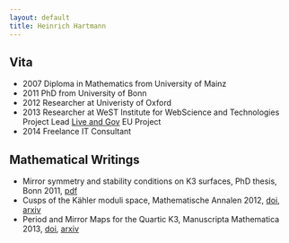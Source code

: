 ```yaml
---
layout: default
title: Heinrich Hartmann
---
```


## Vita

* 2007 Diploma in Mathematics from University of Mainz
* 2011 PhD from University of Bonn
* 2012 Researcher at Univeristy of Oxford
* 2013 Researcher at WeST Institute for WebScience and Technologies  
  Project Lead <a href="http://liveandgov.eu">Live and Gov</a> EU Project
* 2014 Freelance IT Consultant

## Mathematical Writings
* Mirror symmetry and stability conditions on K3 surfaces, PhD thesis, Bonn 2011, [pdf](http://hss.ulb.uni-bonn.de/2011/2598/2598.pdf)
* Cusps of the Kähler moduli space, Mathematische Annalen 2012, [doi](http://dx.doi.org/10.1007/s00208-011-0719-3), [arxiv](http://arxiv.org/abs/1012.3121)
* Period and Mirror Maps for the Quartic K3, Manuscripta Mathematica 2013, [doi](http://dx.doi.org/10.1007/s00229-012-0577-7), [arxiv](http://arxiv.org/abs/1101.4601)
